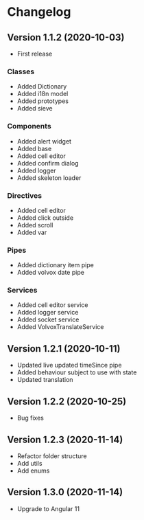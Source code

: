 # Changelog

## Version 1.1.2 (2020-10-03)

- First release

### Classes

- Added Dictionary
- Added i18n model
- Added prototypes
- Added sieve

### Components

- Added alert widget
- Added base
- Added cell editor
- Added confirm dialog
- Added logger
- Added skeleton loader

### Directives

- Added cell editor
- Added click outside
- Added scroll
- Added var

### Pipes

- Added dictionary item pipe
- Added volvox date pipe

### Services

- Added cell editor service
- Added logger service
- Added socket service
- Added VolvoxTranslateService

## Version 1.2.1 (2020-10-11)
- Updated live updated timeSince pipe
- Added behaviour subject to use with state
- Updated translation

## Version 1.2.2 (2020-10-25)
- Bug fixes

## Version 1.2.3 (2020-11-14)
- Refactor folder structure
- Add utils
- Add enums

## Version 1.3.0 (2020-11-14)
- Upgrade to Angular 11